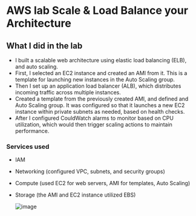 # AWS lab Scale & Load Balance your Architecture

## What I did in the lab
- I built a scalable web architecture using elastic load balancing (ELB), and auto scaling.
- First, I selected an EC2 instance and created an AMI from it. This is a template for launching new instances in the Auto Scaling group.
- Then I set up an application load balancer (ALB), which distributes incoming traffic across multiple instances.
- Created a template from the previously created AMI, and defined and Auto Scaling group. It was configured so that it launches a new EC2 instance within private subnets as needed, based on health checks.
- After I configured CouldWatch alarms to monitor based on CPU utilization, which would then trigger scaling actions to maintain performance.

### Services used
- IAM
- Networking (configured VPC, subnets, and security groups)
- Compute (used EC2 for web servers, AMI for templates, Auto Scaling)
- Storage (the AMI and EC2 instance utilized EBS)


  ![image](https://github.com/user-attachments/assets/00ce8262-b43a-4449-bafa-ad3e717a7aa0)
